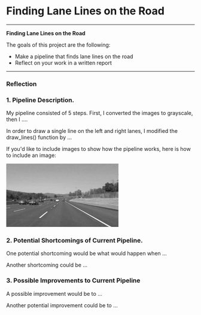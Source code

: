 # **Finding Lane Lines on the Road** 

---

**Finding Lane Lines on the Road**

The goals of this project are the following:
* Make a pipeline that finds lane lines on the road
* Reflect on your work in a written report


[//]: # (Image References)

[image1]: ./examples/grayscale.jpg "Grayscale"

---

### Reflection

### 1. Pipeline Description.

My pipeline consisted of 5 steps. First, I converted the images to grayscale, then I .... 

In order to draw a single line on the left and right lanes, I modified the draw_lines() function by ...

If you'd like to include images to show how the pipeline works, here is how to include an image: 

![alt text][image1]


### 2. Potential Shortcomings of Current Pipeline.


One potential shortcoming would be what would happen when ... 

Another shortcoming could be ...


### 3. Possible Improvements to Current Pipeline

A possible improvement would be to ...

Another potential improvement could be to ...
